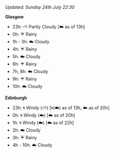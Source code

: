 *Updated: Sunday 24th July 22:30*

**Glasgow**

* 23h: :partly_sunny: Partly Cloudy [:cloud: as of 13h]
* 0h: :umbrella: Rainy
* 1h - 3h: :cloud: Cloudy
* 4h: :umbrella: Rainy
* 5h: :cloud: Cloudy
* 6h: :umbrella: Rainy
* 7h, 8h: :cloud: Cloudy
* 9h: :umbrella: Rainy
* 10h: :cloud: Cloudy

**Edinburgh**

* 23h: :cyclone: Windy (:partly_sunny:) [:cyclone:(:cloud:) as of 13h, :cloud: as of 20h]
* 0h: :cyclone: Windy (:cloud:) [:cloud: as of 20h]
* 1h: :cyclone: Windy (:cloud:) [:cloud: as of 22h]
* 2h: :cloud: Cloudy
* 3h: :umbrella: Rainy
* 4h - 10h: :cloud: Cloudy
